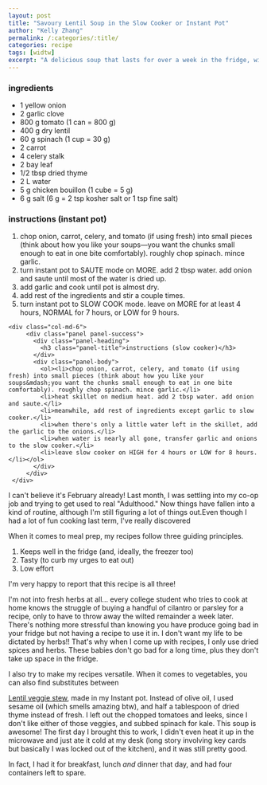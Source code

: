 ```yaml
---
layout: post
title: "Savoury Lentil Soup in the Slow Cooker or Instant Pot"
author: "Kelly Zhang"
permalink: /:categories/:title/
categories: recipe
tags: [widtw]
excerpt: "A delicious soup that lasts for over a week in the fridge, with vegan and omni options!"
---
```



<div class="row">
    <div class="col-md-6">
        <div class="panel panel-primary">
          <div class="panel-heading">
            <h3 class="panel-title">ingredients</h3>
          </div>
          <div class="panel-body">
            <ul>
              <li>1 yellow onion</li>
              <li>2 garlic clove</li>
              <li>800 g tomato (1 can = 800 g)</li>
              <li>400 g dry lentil</li>
              <li>60 g spinach (1 cup = 30 g)</li>
              <li>2 carrot</li>
              <li>4 celery stalk</li>
              <li>2 bay leaf</li>
              <li>1/2 tbsp dried thyme</li>
              <li>2 L water</li>
              <li>5 g chicken bouillon (1 cube = 5 g)</li>
              <li>6 g salt (6 g = 2 tsp kosher salt or 1 tsp fine salt)</li>
            </ul>
          </div>
        </div>
    </div>
</div>

<div class="row">
   <div class="col-md-6">
        <div class="panel panel-success">
          <div class="panel-heading">
            <h3 class="panel-title">instructions (instant pot)</h3>
          </div>
          <div class="panel-body">
            <ol><li>chop onion, carrot, celery, and tomato (if using fresh) into small pieces (think about how you like your soups&mdash;you want the chunks small enough to eat in one bite comfortably). roughly chop spinach. mince garlic.</li>
            <li>turn instant pot to SAUTE mode on MORE. add 2 tbsp water. add onion and saute until most of the water is dried up.</li>
            <li>add garlic and cook until pot is almost dry.</li>
            <li>add rest of the ingredients and stir a couple times.</li>
            <li>turn instant pot to SLOW COOK mode. leave on MORE for at least 4 hours, NORMAL for 7 hours, or LOW for 9 hours.</li></ol>
          </div>
        </div>
    </div>

    <div class="col-md-6">
         <div class="panel panel-success">
           <div class="panel-heading">
             <h3 class="panel-title">instructions (slow cooker)</h3>
           </div>
           <div class="panel-body">
             <ol><li>chop onion, carrot, celery, and tomato (if using fresh) into small pieces (think about how you like your soups&mdash;you want the chunks small enough to eat in one bite comfortably). roughly chop spinach. mince garlic.</li>
             <li>heat skillet on medium heat. add 2 tbsp water. add onion and saute.</li>
             <li>meanwhile, add rest of ingredients except garlic to slow cooker.</li>
             <li>when there's only a little water left in the skillet, add the garlic to the onions.</li>
             <li>when water is nearly all gone, transfer garlic and onions to the slow cooker.</li>
             <li>leave slow cooker on HIGH for 4 hours or LOW for 8 hours.</li></ol>
           </div>
         </div>
     </div>
</div>

I can't believe it's February already! Last month, I was settling into my co-op job and trying to get used to real "Adulthood."  Now things have fallen into a kind of routine, although I'm still figuring a lot of things out.Even though I had a lot of fun cooking last term, I've really discovered

When it comes to meal prep, my recipes follow three guiding principles.

1. Keeps well in the fridge (and, ideally, the freezer too)
1. Tasty (to curb my urges to eat out)
1. Low effort

I'm very happy to report that this recipe is all three!

I'm not into fresh herbs at all... every college student who tries to cook at home knows the struggle of buying a handful of cilantro or parsley for a recipe, only to have to throw away the wilted remainder a week later. There's nothing more stressful than knowing you have produce going bad in your fridge but not having a recipe to use it in. I don't want my life to be dictated by herbs!! That's why when I come up with recipes, I only use dried spices and herbs. These babies don't go bad for a long time, plus they don't take up space in the fridge.

I also try to make my recipes versatile. When it comes to vegetables, you can also find substitutes between

[Lentil veggie stew](https://weelicious.com/2011/01/02/crock-pot-lentil-veggie-stew/), made in my Instant pot. Instead of olive oil, I used sesame oil (which smells amazing btw), and half a tablespoon of dried thyme instead of fresh. I left out the chopped tomatoes and leeks, since I don't like either of those veggies, and subbed spinach for kale. This soup is awesome! The first day I brought this to work, I didn't even heat it up in the microwave and just ate it cold at my desk (long story involving key cards but basically I was locked out of the kitchen), and it was still pretty good.

In fact, I had it for breakfast, lunch *and* dinner that day, and had four containers left to spare.
